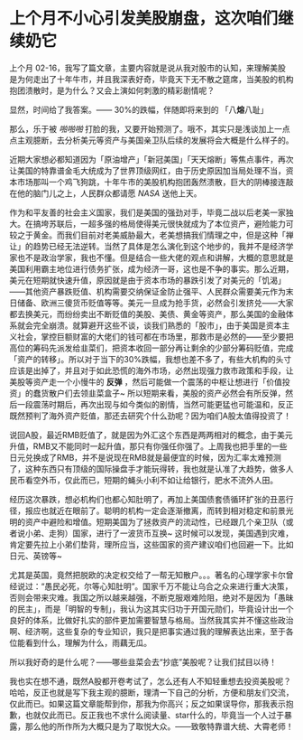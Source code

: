# 上个月不小心引发美股崩盘，这次咱们继续奶它

上个月 02-16，我写了篇文章，主要内容就是说从我对股市的认知，来理解美股是为何走出了十年牛市，并且我深表好奇，毕竟天下无不散之筵席，当美股的机构抱团溃散时，是为什么？又会上演如何刺激的精彩剧情呢？

显然，时间给了我答案。—— 30%的跌幅，伴随即将来到的 「八**熔**八耻」

那么，乐于被 *啪啪啪* 打脸的我，又要开始预测了。哦不，其实只是浅谈加上一点点主观臆断，去分析美元等资产与美国亲卫队后续的发展将会大概是什么样子的。

近期大家想必都知道因为「原油增产」「新冠美国」「天天熔断」等焦点事件，再次让美国的特靠谱金毛大统成为了世界顶级网红，由于历史原因加当局处理不当，资本市场那叫一个鸡飞狗跳，十年牛市的美股机构抱团轰然溃散，巨大的阴棒接连敲在他的脑门儿之上，人民群众都请愿 *NASA* 送他上天。

作为和平友善的社会主义国家，我们是美国的强劲对手，毕竟二战以后老美一家独大。在搞垮苏联后，一超多强的格局使得美元很快就成为了本位资产，避险能力可较之于黄金。而我们目前对老美威胁最大，老美想搞我们情理之中，但是这种「禅让」的趋势已经无法逆转。当然了具体是怎么演化到这个地步的，我并不是经济学家也不是政治学家，我也不懂。但是结合一些大佬的观点和讲解，大概的意思就是美国利用霸主地位进行债务扩张，成为经济一哥，这也是不争的事实。那么近期，美元在短期就快速升值，原因就是由于资本市场的暴跌引发了对美元的「饥渴」——其他资产暴跌贬值、机构需要交纳保证金防止强平、人民群众需要美元作为末日储备、欧洲三傻货币贬值等等。美元一旦成为抢手货，必然会引发挤兑——大家都去换美元，而纷纷卖出不断贬值的美股、美债、黄金等资产，那么美国的金融体系就会完全崩溃。就算避开这些不谈，谈我们熟悉的「股市」，由于美国是资本主义社会，掌控巨额财富的大佬们的钱可都在市场里，那救市是必然的——至少要把高位的筹码先派发给韭菜们，把资本收回一部分再让剩余的少部分筹码贬值，完成「资产的转移」。所以对于当下的30%跌幅，我想也差不多了，有些大机构的头寸应该是出掉了，并且对于如此恐慌的海外市场，必然出现强力救市政策和手段，让美股等资产走一个小慢牛的 **反弹** ，然后可能做一个震荡的中枢让想进行「价值投资」的蠢货散户们去领韭菜盒子~ 所以短期来看，美股的资产必然会有所反弹，然后一段震荡时期后，再次出现与如今类似的剧情，当然可能更猛也可能温和，反正既然预判了海外资产贬值，那还去研究个什么劲呢？因为咱们A股太值得投资了！

说回A股，最近RMB贬值了，就是因为外汇这个东西是两两相对的概念，由于美元升值，RMB又不能同时一起升值，那只有你强任你强了。上周我也把手里的一些日元兑换成了RMB，并不是说现在RMB就是最便宜的时候，因为汇率太难预测了，这种东西只有顶级的国际操盘手才能玩得转，我也就是认准了大趋势，做多人民币看空外币，仅此而已，短期的蝇头小利不如让给银行，肥水不流外人田。

经历这次暴跌，想必机构们也都心知肚明了，再加上美国债套债循环扩张的丑恶行径，报应也就近在眼前了。聪明的机构一定会逐渐撤离，而转到相对稳定和前景光明的资产中避险和增值。短期美国为了拯救资产的流动性，已经跟几个亲卫队（或者说小弟、走狗）国家，进行了一波货币互换~ 这时候可以发现，美国遇到灾难，肯定要先拉上小弟们垫背，理所应当，这些国家的资产建议咱们也回避一下。比如日元、英镑等~ 

尤其是英国，竟然把脱欧的决定权交给了一帮无知散户。。。著名的心理学家卡尔曾经说过：“愚民必死，尔等心知肚明”。国家千万不能让乌合之众来进行重大决策，否则会带来灾难。我国之所以越来越强，不断克服艰难险阻，绝对不是因为「愚昧的民主」，而是「明智的专制」，我认为这其实归功于开国元勋们，毕竟设计出一个良好的体系，比做好扎实的部件更加需要智慧与格局。当然我其实并不懂这些政治啊、经济啊，这些复杂的专业知识，我只是把事实通过我的理解表达出来，至于各位能看到什么，理解为什么，雨藕无瓜。



所以我好奇的是什么呢？——哪些韭菜会去“抄底”美股呢？让我们拭目以待！



我也实在想不通，既然A股都开卷考试了，怎么还有人不知轻重想去投资美股呢？哈哈，反正也就是写下我主观的臆断，理清一下自己的分析，方便和朋友们交流，仅此而已。如果这篇文章能帮到你，那我为你高兴；反之如果误导你，那我表示抱歉，也就仅此而已。反正我也不求什么阅读量、star什么的，毕竟当一个人过于暴露，那么他的所作所为大概只是为了取悦大众。——致敬特靠谱大统、大霄老师！

